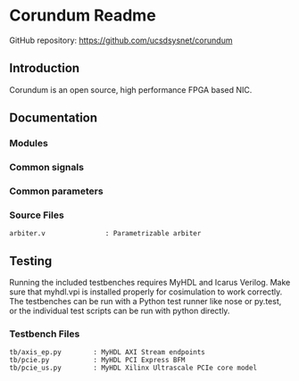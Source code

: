 # Corundum Readme

GitHub repository: https://github.com/ucsdsysnet/corundum

## Introduction

Corundum is an open source, high performance FPGA based NIC.

## Documentation

### Modules

### Common signals

### Common parameters

### Source Files

    arbiter.v               : Parametrizable arbiter

## Testing

Running the included testbenches requires MyHDL and Icarus Verilog.  Make sure
that myhdl.vpi is installed properly for cosimulation to work correctly.  The
testbenches can be run with a Python test runner like nose or py.test, or the
individual test scripts can be run with python directly.

### Testbench Files

    tb/axis_ep.py        : MyHDL AXI Stream endpoints
    tb/pcie.py           : MyHDL PCI Express BFM
    tb/pcie_us.py        : MyHDL Xilinx Ultrascale PCIe core model
